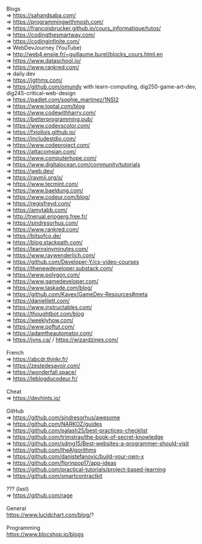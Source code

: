 Blogs <br>
=> https://sahandsaba.com/ <br>
=> https://programmingwithmosh.com/ <br>
=> https://francoisbrucker.github.io/cours_informatique/tutos/ <br>
=> https://codingthesmartway.com/ <br>
=> https://codinginfinite.com/ <br>
=> WebDevJourney (YouTube) <br>
=> http://web4.ensiie.fr/~guillaume.burel/blocks_cours.html.en <br>
=> https://www.dataschool.io/ <br>
=> https://www.rankred.com/ <br>
=> daily.dev <br>
=> https://jgthms.com/ <br>
=> https://github.com/omundy with learn-computing, dig250-game-art-dev, dig245-critical-web-design <br>
=> https://padlet.com/sophie_martinez/1NSI2 <br>
=> https://www.toptal.com/blog <br>
=> https://www.codewithharry.com/ <br>
=> https://betterprogramming.pub/ <br>
=> https://www.codevscolor.com/ <br>
=> https://fxjollois.github.io/ <br>
=> https://includestdio.com/ <br>
=> https://www.codeproject.com/ <br>
=> https://attacomsian.com/ <br>
=> https://www.computerhope.com/ <br>
=> https://www.digitalocean.com/community/tutorials <br>
=> https://web.dev/ <br>
=> https://raymii.org/s/ <br>
=> https://www.tecmint.com/ <br>
=> https://www.baeldung.com/ <br>
=> https://www.codeur.com/blog/ <br>
=> https://regisfreyd.com/ <br>
=> https://amytabb.com/ <br>
=> http://tnerual.eriogerg.free.fr/ <br>
=> https://sindresorhus.com/ <br>
=> https://www.rankred.com/ <br>
=> https://bitsofco.de/ <br>
=> https://blog.stackpath.com/ <br>
=> https://learnxinyminutes.com/ <br>
=> https://www.raywenderlich.com/ <br>
=> https://github.com/Developer-Y/cs-video-courses <br>
=> https://thenewdeveloper.substack.com/ <br>
=> https://www.polygon.com/ <br>
=> https://www.gamedeveloper.com/ <br>
=> https://www.taskade.com/blog/ <br>
=> https://github.com/Kavex/GameDev-Resources#meta <br>
=> https://danielilett.com/ <br>
=> https://www.instructables.com/ <br>
=> https://thoughtbot.com/blog <br>
=> https://weeklyhow.com/ <br>
=> https://www.poftut.com/ <br>
=> https://adamtheautomator.com/ <br>
=> https://jvns.ca/ / https://wizardzines.com/ <br>
 <br>
French <br>
=> https://abcdr.thinkr.fr/ <br>
=> https://zestedesavoir.com/ <br>
=> https://wonderfall.space/ <br>
=> https://leblogducodeur.fr/ <br>
 <br>
Cheat <br>
=> https://devhints.io/ <br>
 <br>
GitHub <br>
=> https://github.com/sindresorhus/awesome <br>
=> https://github.com/NARKOZ/guides <br>
=> https://github.com/palash25/best-practices-checklist <br>
=> https://github.com/trimstray/the-book-of-secret-knowledge <br>
=> https://github.com/sdmg15/Best-websites-a-programmer-should-visit <br>
=> https://github.com/theAlgorithms <br>
=> https://github.com/danistefanovic/build-your-own-x <br>
=> https://github.com/florinpop17/app-ideas <br>
=> https://github.com/practical-tutorials/project-based-learning <br>
=> https://github.com/smartcontractkit <br>
 <br>
??? (last) <br>
=> https://github.com/rage <br>
 <br>
General <br>
https://www.lucidchart.com/blog/? <br>
 <br>
Programming <br>
https://www.blocshop.io/blogs <br>